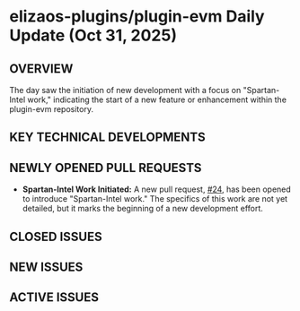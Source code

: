 # elizaos-plugins/plugin-evm Daily Update (Oct 31, 2025)
## OVERVIEW 
The day saw the initiation of new development with a focus on "Spartan-Intel work," indicating the start of a new feature or enhancement within the plugin-evm repository.

## KEY TECHNICAL DEVELOPMENTS

## NEWLY OPENED PULL REQUESTS
- **Spartan-Intel Work Initiated:** A new pull request, [#24](https://github.com/elizaos-plugins/plugin-evm/pull/24), has been opened to introduce "Spartan-Intel work." The specifics of this work are not yet detailed, but it marks the beginning of a new development effort.

## CLOSED ISSUES

## NEW ISSUES

## ACTIVE ISSUES